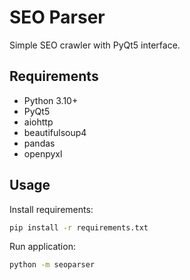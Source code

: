 # SEO Parser

Simple SEO crawler with PyQt5 interface.

## Requirements
- Python 3.10+
- PyQt5
- aiohttp
- beautifulsoup4
- pandas
- openpyxl

## Usage
Install requirements:
```bash
pip install -r requirements.txt
```

Run application:
```bash
python -m seoparser
```
